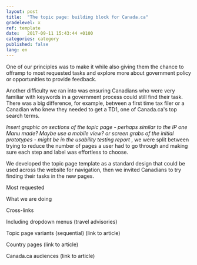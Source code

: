 ```yaml
---
layout: post
title:  "The topic page: building block for Canada.ca"
gradelevel: x
ref: template
date:   2017-09-11 15:43:44 +0100
categories: category
published: false
lang: en
---
```


One of our principles was to make it while also giving them the chance to offramp to most requested tasks and explore more about government policy or opportunities to provide feedback.

Another difficulty we ran into was ensuring Canadians who were very familiar with keywords in a government process could still find their task. There was a big difference, for example, between a first time tax filer or a Canadian who knew they needed to get a TD1, one of Canada.ca's top search terms.

*Insert graphic on sections of the topic page - perhaps similar to the IP one Manu made? Maybe use a mobile view?*
*or screen grabs of the initial prototypes - might be in the usability testing report*
, we were split between trying to reduce the number of pages a user had to go through and making sure each step and label was effortless to choose.

We developed the topic page template as a standard design that could be used across the website for navigation, then we invited Canadians to try finding their tasks in the new pages.

Most requested

What we are doing

Cross-links

Including dropdown menus (travel advisories)

Topic page variants (sequential) (link to article)

Country pages (link to article)

Canada.ca audiences (link to article)
